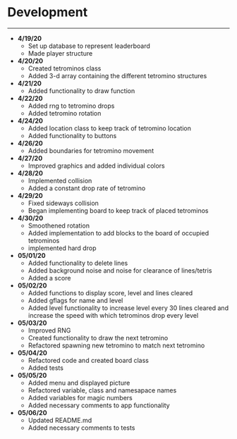 # Development

---
- **4/19/20**
    - Set up database to represent leaderboard
    - Made player structure
- **4/20/20**
    - Created tetrominos class
    - Added 3-d array containing the different tetromino structures
- **4/21/20**
    - Added functionality to draw function
- **4/22/20**
    - Added rng to tetromino drops
    - Added tetromino rotation
- **4/24/20**
    - Added location class to keep track of tetromino location
    - Added functionality to buttons
- **4/26/20**
    - Added boundaries for tetromino movement    
- **4/27/20**
    - Improved graphics and added individual colors
- **4/28/20**
    - Implemented collision 
    - Added a constant drop rate of tetromino 
- **4/29/20**
    - Fixed sideways collision
    - Began implementing board to keep track of placed tetrominos
- **4/30/20**
    - Smoothened rotation
    - Added implementation to add blocks to the board of occupied tetrominos
    - implemented hard drop
- **05/01/20**
    - Added functionality to delete lines
    - Added background noise and noise for clearance of lines/tetris   
    - Added a score
- **05/02/20**
    - Added functions to display score, level and lines cleared
    - Added gflags for name and level
    - Added level functionality to increase level every 30 lines cleared and increase the speed with which tetrominos 
    drop every level         
- **05/03/20**
    - Improved RNG
    - Created functionality to draw the next tetromino
    - Refactored spawning new tetromino to match next tetromino
- **05/04/20**
    - Refactored code and created board class
    - Added tests
- **05/05/20**
    - Added menu and displayed picture
    - Refactored variable, class and namesapace names
    - Added variables for magic numbers    
    - Added necessary comments to app functionality
- **05/06/20**
    - Updated README.md
    - Added necessary comments to tests
     
